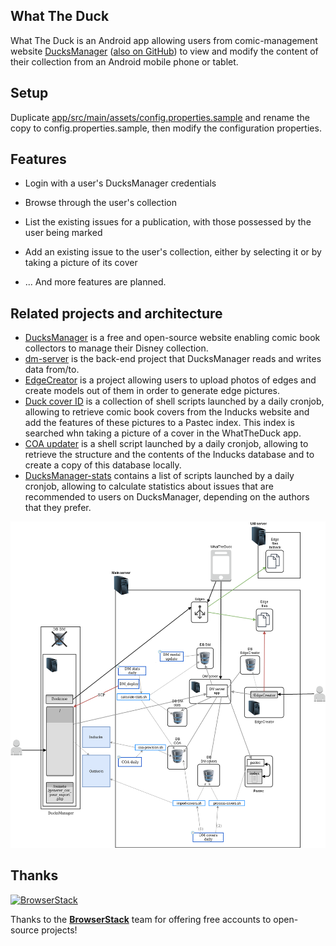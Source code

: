 ## What The Duck

What The Duck is an Android app allowing users from comic-management website [DucksManager](http://www.ducksmanager.net) ([also on GitHub](http://github.com/bperel/DucksManager)) to view and modify the content of their collection from an Android mobile phone or tablet.

## Setup

Duplicate [app/src/main/assets/config.properties.sample](app/src/main/assets/config.properties.sample) and rename the copy to config.properties.sample, then modify the configuration properties.

## Features

* Login with a user's DucksManager credentials
* Browse through the user's collection
* List the existing issues for a publication, with those possessed by the user being marked
* Add an existing issue to the user's collection, either by selecting it or by taking a picture of its cover

* ... And more features are planned.

## Related projects and architecture

* [DucksManager](https://github.com/bperel/DucksManager) is a free and open-source website enabling comic book collectors to manage their Disney collection.
* [dm-server](https://github.com/bperel/dm-server) is the back-end project that DucksManager reads and writes data from/to.
* [EdgeCreator](https://github.com/bperel/EdgeCreator) is a project allowing users to upload photos of edges and create models out of them in order to generate edge pictures.
* [Duck cover ID](https://github.com/bperel/duck-cover-id) is a collection of shell scripts launched by a daily cronjob, allowing to retrieve comic book covers from the Inducks website and add the features of these pictures to a Pastec index. This index is searched whn taking a picture of a cover in the WhatTheDuck app.
* [COA updater](https://github.com/bperel/coa-updater) is a shell script launched by a daily cronjob, allowing to retrieve the structure and the contents of the Inducks database and to create a copy of this database locally.
* [DucksManager-stats](https://github.com/bperel/DucksManager-stats) contains a list of scripts launched by a daily cronjob, allowing to calculate statistics about issues that are recommended to users on DucksManager, depending on the authors that they prefer.

![DucksManager architecture](https://raw.githubusercontent.com/bperel/DucksManager/master/server_architecture.png)

## Thanks

[![BrowserStack](https://i1.wp.com/www.diogonunes.com/blog/wp-content/uploads/2016/07/browserstack-logo.png?w=250)](https://www.browserstack.com)

Thanks to the [**BrowserStack**](https://www.browserstack.com) team for offering free accounts to open-source projects!
